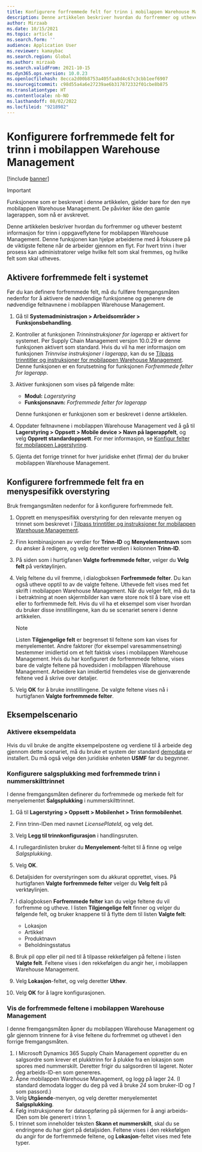```yaml
---
title: Konfigurere forfremmede felt for trinn i mobilappen Warehouse Management
description: Denne artikkelen beskriver hvordan du forfremmer og uthever bestemt informasjon for trinn i oppgaveflytene for mobilappen Warehouse Management.
author: Mirzaab
ms.date: 10/15/2021
ms.topic: article
ms.search.form: ''
audience: Application User
ms.reviewer: kamaybac
ms.search.region: Global
ms.author: mirzaab
ms.search.validFrom: 2021-10-15
ms.dyn365.ops.version: 10.0.23
ms.openlocfilehash: 8ecca2d00b8753a405faa8d4c67c3cbb1eef6907
ms.sourcegitcommit: c98d55a4a6e27239ae6b317872332f01cbe8b875
ms.translationtype: HT
ms.contentlocale: nb-NO
ms.lasthandoff: 08/02/2022
ms.locfileid: "9218982"
---
```

# <a name="configure-promoted-fields-for-steps-in-the-warehouse-management-mobile-app"></a>Konfigurere forfremmede felt for trinn i mobilappen Warehouse Management

[!include [banner](../includes/banner.md)]

> [!IMPORTANT]
> Funksjonene som er beskrevet i denne artikkelen, gjelder bare for den nye mobilappen Warehouse Management. De påvirker ikke den gamle lagerappen, som nå er avskrevet.

Denne artikkelen beskriver hvordan du forfremmer og uthever bestemt informasjon for trinn i oppgaveflytene for mobilappen Warehouse Management. Denne funksjonen kan hjelpe arbeiderne med å fokusere på de viktigste feltene når de arbeider gjennom en flyt. For hvert trinn i hver prosess kan administratorer velge hvilke felt som skal fremmes, og hvilke felt som skal utheves.

## <a name="enable-promoted-fields-in-your-system"></a>Aktivere forfremmede felt i systemet

Før du kan definere forfremmede felt, må du fullføre fremgangsmåten nedenfor for å aktivere de nødvendige funksjonene og generere de nødvendige feltnavnene i mobilappen Warehouse Management.

1. Gå til **Systemadministrasjon \> Arbeidsområder \> Funksjonsbehandling**.
1. Kontroller at funksjonen *Trinninstruksjoner for lagerapp* er aktivert for systemet. Per Supply Chain Management versjon 10.0.29 er denne funksjonen aktivert som standard. Hvis du vil ha mer informasjon om funksjonen *Trinnvise instruksjoner i lagerapp*, kan du se [Tilpass trinntitler og instruksjoner for mobilappen Warehouse Management](mobile-app-titles-instructions.md). Denne funksjonen er en forutsetning for funksjonen *Forfremmede felter for lagerapp*.
1. Aktiver funksjonen som vises på følgende måte:

    - **Modul:** *Lagerstyring*
    - **Funksjonsnavn:** *Forfremmede felter for lagerapp*

    Denne funksjonen er funksjonen som er beskrevet i denne artikkelen.

1. Oppdater feltnavnene i mobilappen Warehouse Management ved å gå til **Lagerstyring \> Oppsett \> Mobile device \> Navn på lagerappfelt**, og velg **Opprett standardoppsett**. For mer informasjon, se [Konfigur felter for mobilappen Lagerstyring](configure-app-field-names-priorities-warehouse.md).
1. Gjenta det forrige trinnet for hver juridiske enhet (firma) der du bruker mobilappen Warehouse Management.

## <a name="configure-promoted-fields-from-a-menu-specific-override"></a>Konfigurere forfremmede felt fra en menyspesifikk overstyring

Bruk fremgangsmåten nedenfor for å konfigurere forfremmede felt.

1. Opprett en menyspesifikk overstyring for den relevante menyen og trinnet som beskrevet i [Tilpass trinntitler og instruksjoner for mobilappen Warehouse Management](mobile-app-titles-instructions.md).
1. Finn kombinasjonen av verdier for **Trinn-ID** og **Menyelementnavn** som du ønsker å redigere, og velg deretter verdien i kolonnen **Trinn-ID**.
1. På siden som i hurtigfanen **Valgte forfremmede felter**, velger du **Velg felt** på verktøylinjen.
1. Velg feltene du vil fremme, i dialogboksen **Forfremmede felter**. Du kan også utheve opptil to av de valgte feltene. Uthevede felt vises med fet skrift i mobilappen Warehouse Management. Når du velger felt, må du ta i betraktning at noen skjermbilder kan være store nok til å bare vise ett eller to forfremmede felt. Hvis du vil ha et eksempel som viser hvordan du bruker disse innstillingene, kan du se scenariet senere i denne artikkelen.

    > [!NOTE]
    > Listen **Tilgjengelige felt** er begrenset til feltene som kan vises for menyelementet. Andre faktorer (for eksempel varesammensetning) bestemmer imidlertid om et felt faktisk vises i mobilappen Warehouse Management. Hvis du har konfigurert de forfremmede feltene, vises bare de valgte feltene på hovedsiden i mobilappen Warehouse Management. Arbeidere kan imidlertid fremdeles vise de gjenværende feltene ved å skrive over detaljer.

1. Velg **OK** for å bruke innstillingene. De valgte feltene vises nå i hurtigfanen **Valgte forfremmede felter**.

## <a name="example-scenario"></a>Eksempelscenario

### <a name="enable-sample-data"></a>Aktivere eksempeldata

Hvis du vil bruke de angitte eksempelpostene og verdiene til å arbeide deg gjennom dette scenariet, må du bruke et system der standard [demodata](../../fin-ops-core/fin-ops/get-started/demo-data.md) er installert. Du må også velge den juridiske enheten **USMF** før du begynner.

### <a name="configure-sales-picking-with-promoted-steps-on-the-license-plate-step"></a>Konfigurere salgsplukking med forfremmede trinn i nummerskilttrinnet

I denne fremgangsmåten definerer du forfremmede og merkede felt for menyelementet **Salgsplukking** i nummerskilttrinnet.

1. Gå til **Lagerstyring \> Oppsett \> Mobilenhet \> Trinn formobilenhet**.
1. Finn trinn-IDen med navnet *LicensePlateId*, og velg det.
1. Velg **Legg til trinnkonfigurasjon** i handlingsruten.
1. I rullegardinlisten bruker du **Menyelement**-feltet til å finne og velge *Salgsplukking*.
1. Velg **OK**.
1. Detaljsiden for overstyringen som du akkurat opprettet, vises. På hurtigfanen **Valgte forfremmede felter** velger du **Velg felt** på verktøylinjen.
1. I dialogboksen **Forfremmede felter** kan du velge feltene du vil forfremme og utheve. I listen **Tilgjengelige felt** finner og velger du følgende felt, og bruker knappene til å flytte dem til listen **Valgte felt**:

    - Lokasjon
    - Artikkel
    - Produktnavn
    - Beholdningsstatus

1. Bruk pil opp eller pil ned til å tilpasse rekkefølgen på feltene i listen **Valgte felt**. Feltene vises i den rekkefølgen du angir her, i mobilappen Warehouse Management.
1. Velg **Lokasjon**-feltet, og velg deretter **Uthev**.
1. Velg **OK** for å lagre konfigurasjonen.

### <a name="view-the-promoted-fields-in-the-warehouse-management-mobile-app"></a>Vis de forfremmede feltene i mobilappen Warehouse Management

I denne fremgangsmåten åpner du mobilappen Warehouse Management og går gjennom trinnene for å vise feltene du forfremmet og uthevet i den forrige fremgangsmåten.

1. I Microsoft Dynamics 365 Supply Chain Management oppretter du en salgsordre som krever et plukktrinn for å plukke fra en lokasjon som spores med nummerskilt. Deretter frigir du salgsordren til lageret. Noter deg arbeids-ID-en som genereres.
1. Åpne mobilappen Warehouse Management, og logg på lager 24. (I standard demodata logger du deg på ved å bruke *24* som bruker-ID og *1* som passord.)
1. Velg **Utgående**-menyen, og velg deretter menyelementet **Salgsplukking**.
1. Følg instruksjonene for dataoppføring på skjermen for å angi arbeids-IDen som ble generert i trinn 1.
1. I trinnet som inneholder teksten **Skann et nummerskilt**, skal du se endringene du har gjort på detaljsiden. Feltene vises i den rekkefølgen du angir for de forfremmede feltene, og **Lokasjon**-feltet vises med fete typer.
